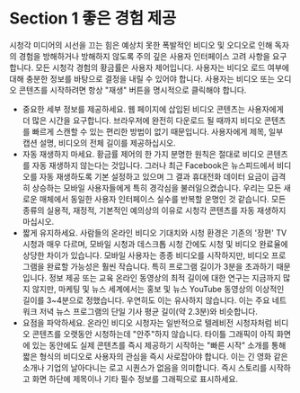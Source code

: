 # Section 1 좋은 경험 제공

시청각 미디어의 시선을 끄는 힘은 예상치 못한 폭발적인 비디오 및 오디오로 인해 독자의 경험을 방해하거나 방해하지 않도록 주의 깊은 사용자 인터페이스 고려 사항을 요구합니다. 모든 시청각 경험의 황금률은 사용자 제어입니다. 사용자는 비디오 로드 여부에 대해 충분한 정보를 바탕으로 결정을 내릴 수 있어야 합니다. 사용자는 비디오 또는 오디오 콘텐츠를 시작하려면 항상 "재생" 버튼을 명시적으로 클릭해야 합니다.

- 중요한 세부 정보를 제공하세요. 웹 페이지에 삽입된 비디오 콘텐츠는 사용자에게 더 많은 시간을 요구합니다. 브라우저에 완전히 다운로드 될 때까지 비디오 콘텐츠를 빠르게 스캔할 수 있는 편리한 방법이 없기 때문입니다. 사용자에게 제목, 일부 캡션 설명, 비디오의 전체 길이를 제공하십시오.
- 자동 재생하지 마세요. 황금률 제어의 한 가지 분명한 원칙은 절대로 비디오 콘텐츠를 자동 재생하지 않는다는 것입니다. 그러나 최근 Facebook은 뉴스피드에서 비디오를 자동 재생하도록 기본 설정하고 있으며 그 결과 휴대전화 데이터 요금이 급격히 상승하는 모바일 사용자들에게 특히 경각심을 불러일으켰습니다. 우리는 모든 새로운 매체에서 동일한 사용자 인터페이스 실수를 반복할 운명인 것 같습니다. 모든 종류의 실용적, 재정적, 기본적인 예의상의 이유로 시청각 콘텐츠를 자동 재생하지 마십시오.
- 짧게 유지하세요. 사람들의 온라인 비디오 기대치와 시청 환경은 기존의 '장편' TV 시청과 매우 다르며, 모바일 시청과 데스크톱 시청 간에도 시청 및 비디오 완료율에 상당한 차이가 있습니다. 모바일 사용자는 종종 비디오를 시작하지만, 비디오 프로그램을 완료할 가능성은 훨씬 작습니다. 특히 프로그램 길이가 3분을 초과하기 때문입니다. 정보 제공 또는 교육 온라인 동영상의 최적 길이에 대한 연구는 지금까지 많지 않지만, 마케팅 및 뉴스 세계에서는 홍보 및 뉴스 YouTube 동영상의 이상적인 길이를 3~4분으로 정했습니다. 우연히도 이는 유사하지 않습니다. 이는 주요 네트워크 저녁 뉴스 프로그램의 단일 기사 평균 길이(약 2.3분)와 비슷합니다.
- 요점을 파악하세요. 온라인 비디오 시청자는 일반적으로 텔레비전 시청자처럼 비디오 콘텐츠를 오랫동안 시청하는데 "안주"하지 않습니다. 타이틀 그래픽이 아직 화면에 있는 동안에도 실제 콘텐츠를 즉시 제공하기 시작하는 "빠른 시작" 소개를 통해 짧은 형식의 비디오로 사용자의 관심을 즉시 사로잡아야 합니다. 이는 긴 영화 같은 소개나 기업의 날아다니는 로고 시퀀스가 ​​없음을 의미합니다. 즉시 스토리를 시작하고 화면 하단에 제목이나 기타 필수 정보를 그래픽으로 표시하세요.
